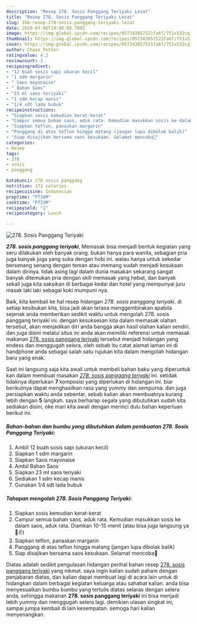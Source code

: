 ```yaml
---
description: "Resep 278. Sosis Panggang Teriyaki Lezat"
title: "Resep 278. Sosis Panggang Teriyaki Lezat"
slug: 356-resep-278-sosis-panggang-teriyaki-lezat
date: 2020-07-06T19:48:08.700Z
image: https://img-global.cpcdn.com/recipes/057343857521fa6f/751x532cq70/278-sosis-panggang-teriyaki-foto-resep-utama.jpg
thumbnail: https://img-global.cpcdn.com/recipes/057343857521fa6f/751x532cq70/278-sosis-panggang-teriyaki-foto-resep-utama.jpg
cover: https://img-global.cpcdn.com/recipes/057343857521fa6f/751x532cq70/278-sosis-panggang-teriyaki-foto-resep-utama.jpg
author: Chase Potter
ratingvalue: 4.2
reviewcount: 3
recipeingredient:
- "12 buah sosis sapi ukuran kecil"
- "1 sdm margarin"
- " Saos mayonaise"
- " Bahan Saos"
- "23 ml saos teriyaki"
- "1 sdm kecap manis"
- "1/4 sdt lada bubuk"
recipeinstructions:
- "Siapkan sosis kemudian kerat-kerat"
- "Campur semua bahan saos, aduk rata. Kemudian masukkan sosis ke dalam saos, aduk rata. Diamkan 10-15 menit (atau bisa juga langsung ya 🤭✌️)"
- "Siapkan teflon, panaskan margarin"
- "Panggang di atas teflon hingga matang (jangan lupa dibolak balik)"
- "Siap disajikan bersama saos kesukaan. Selamat mencoba💜"
categories:
- Resep
tags:
- 278
- sosis
- panggang

katakunci: 278 sosis panggang 
nutrition: 173 calories
recipecuisine: Indonesian
preptime: "PT34M"
cooktime: "PT33M"
recipeyield: "1"
recipecategory: Lunch

---
```



![278. Sosis Panggang Teriyaki](https://img-global.cpcdn.com/recipes/057343857521fa6f/751x532cq70/278-sosis-panggang-teriyaki-foto-resep-utama.jpg)

<b><i>278. sosis panggang teriyaki</i></b>, Memasak bisa menjadi bentuk kegiatan yang seru dilakukan oleh banyak orang. bukan hanya para wanita, sebagian pria juga banyak juga yang suka dengan hobi ini. walau hanya untuk sekedar bersenang senang dengan teman atau memang sudah menjadi kesukaan dalam dirinya. tidak asing lagi dalam dunia masakan sekarang sangat banyak ditemukan pria dengan skill memasak yang hebat, dan banyak sekali juga kita saksikan di berbagai kedai dan hotel yang mempunyai juru masak laki laki sebagai koki mumpuni nya.

Baik, kita kembali ke hal resep hidangan <i>278. sosis panggang teriyaki</i>. di setiap kesibukan kita, bisa jadi akan terasa menggembirakan apabila sejenak anda memberikan sedikit waktu untuk mengolah 278. sosis panggang teriyaki ini. dengan kesuksesan kita dalam memasak olahan tersebut, akan menjadikan diri anda bangga akan hasil olahan kalian sendiri. dan juga disini melalui situs ini anda akan memiliki referensi untuk memasak makanan <u>278. sosis panggang teriyaki</u> tersebut menjadi hidangan yang endess dan menggugah selera, oleh sebab itu catat alamat laman ini di handphone anda sebagai salah satu rujukan kita dalam mengolah hidangan baru yang enak.




Saat ini langsung saja kita awali untuk membeli bahan baku yang diperuntuk kan dalam membuat masakan <u><i>278. sosis panggang teriyaki</i></u> ini. setidak tidaknya diperlukan <b>7</b> komposisi yang diperlukan di hidangan ini. biar berikutnya dapat menghasilkan rasa yang yummy dan sempurna. dan juga persiapkan waktu anda sebentar, sebab kalian akan membuatnya kurang lebih dengan <b>5</b> langkah. saya berharap segala yang dibutuhkan sudah kita sediakan disini, oke mari kita awali dengan merinci dulu bahan keperluan berikut ini.

<!--inarticleads1-->

##### Bahan-bahan dan bumbu yang dibutuhkan dalam pembuatan 278. Sosis Panggang Teriyaki:

1. Ambil 12 buah sosis sapi (ukuran kecil)
1. Siapkan 1 sdm margarin
1. Siapkan  Saos mayonaise
1. Ambil  Bahan Saos
1. Siapkan 23 ml saos teriyaki
1. Sediakan 1 sdm kecap manis
1. Gunakan 1/4 sdt lada bubuk




<!--inarticleads2-->

##### Tahapan mengolah 278. Sosis Panggang Teriyaki:

1. Siapkan sosis kemudian kerat-kerat
1. Campur semua bahan saos, aduk rata. Kemudian masukkan sosis ke dalam saos, aduk rata. Diamkan 10-15 menit (atau bisa juga langsung ya 🤭✌️)
1. Siapkan teflon, panaskan margarin
1. Panggang di atas teflon hingga matang (jangan lupa dibolak balik)
1. Siap disajikan bersama saos kesukaan. Selamat mencoba💜




Diatas adalah sedikit pengulasan hidangan perihal bahan resep <u>278. sosis panggang teriyaki</u> yang nikmat. saya ingin kalian sudah paham dengan penjabaran diatas, dan kalian dapat membuat lagi di acara lain untuk di hidangkan dalam berbagai kegiatan keluarga atau sahabat kalian. anda bisa menyesuaikan bumbu bumbu yang tertulis diatas selaras dengan selera anda, sehingga makanan <b>278. sosis panggang teriyaki</b> ini bisa menjadi lebih yummy dan menggugah selera lagi. demikian ulasan singkat ini, sampai jumpa kembali di lain kesempatan. semoga hari kalian menyenangkan.
